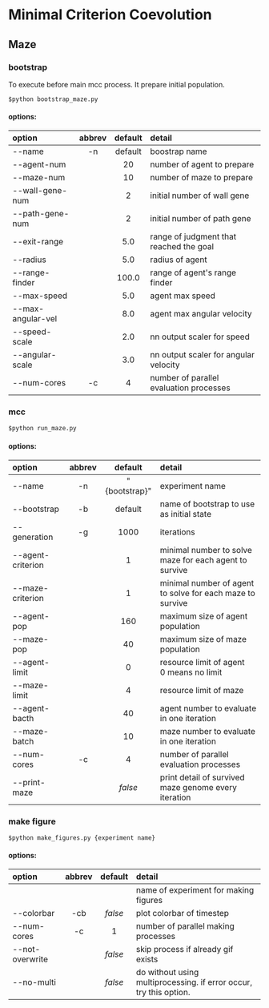 # Minimal Criterion Coevolution


## Maze
### bootstrap
To execute before main mcc process. It prepare initial population.
```
$python bootstrap_maze.py
```
#### options:
| option            | abbrev  | default   | detail  |
| :---              | :---:   | :---:     | :---    |
| --name            | -n      | default   | boostrap name |
| --agent-num       |         | 20        | number of agent to prepare |
| --maze-num        |         | 10        | number of maze to prepare |
| --wall-gene-num   |         | 2         | initial number of wall gene |
| --path-gene-num   |         | 2         | initial number of path gene |
| --exit-range      |         | 5.0       | range of judgment that reached the goal |
| --radius          |         | 5.0       | radius of agent |
| --range-finder    |         | 100.0     | range of agent's range finder |
| --max-speed       |         | 5.0       | agent max speed |
| --max-angular-vel |         | 8.0       | agent max angular velocity |
| --speed-scale     |         | 2.0       | nn output scaler for speed |
| --angular-scale   |         | 3.0       | nn output scaler for angular velocity |
| --num-cores       | -c      | 4         | number of parallel evaluation processes |

### mcc
```
$python run_maze.py
```
#### options:
| option            | abbrev  | default       | detail  |
| :---              | :---:   | :---:         | :---    |
| --name            | -n      | "{bootstrap}" | experiment name |
| --bootstrap       | -b      | default       | name of bootstrap to use as initial state |
| --generation      | -g      | 1000          | iterations |
| --agent-criterion |         | 1             | minimal number to solve maze for each agent to survive |
| --maze-criterion  |         | 1             | minimal number of agent to solve for each maze to survive |
| --agent-pop       |         | 160           | maximum size of agent population |
| --maze-pop        |         | 40            | maximum size of maze population |
| --agent-limit     |         | 0             | resource limit of agent <br> 0 means no limit |
| --maze-limit      |         | 4             | resource limit of maze |
| --agent-bacth     |         | 40            | agent number to evaluate in one iteration |
| --maze-batch      |         | 10            | maze number to evaluate in one iteration |
| --num-cores       | -c      | 4             | number of parallel evaluation processes |
| --print-maze      |         | *false*       | print detail of survived maze genome every iteration |

### make figure
```
$python make_figures.py {experiment name}
```
#### options:
| option          | abbrev  | default | detail  |
| :---            | :---:   | :---:   | :---    |
|                 |         |         | name of experiment for making figures |
| --colorbar      | -cb     | *false* | plot colorbar of timestep |
| --num-cores     | -c      | 1       | number of parallel making processes |
| --not-overwrite |         | *false* | skip process if already gif exists |
| --no-multi      |         | *false* | do without using multiprocessing. if error occur, try this option. |
